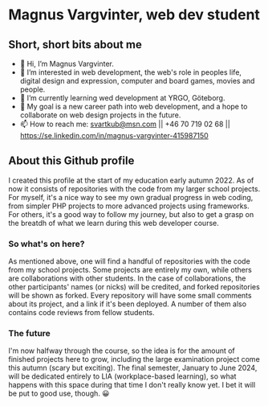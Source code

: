 # Magnus Vargvinter, web dev student


## Short, short bits about me
- 👋 Hi, I’m Magnus Vargvinter.
- 👀 I’m interested in web development, the web's role in peoples life, digital design and expression, computer and board games, movies and people.
- 🌱 I’m currently learning wed development at YRGO, Göteborg.
- 💞️ My goal is a new career path into web development, and a hope to collaborate on web design projects in the future.
- 📫 How to reach me: svartkub@msn.com || +46 70 719 02 68 || https://se.linkedin.com/in/magnus-vargvinter-415987150


## About this Github profile
I created this profile at the start of my education early autumn 2022. As of now it consists of repositories with the code from my larger school projects. For myself, it's a nice way to see my own gradual progress in web coding, from simpler PHP projects to more advanced projects using frameworks. For others, it's a good way to follow my journey, but also to get a grasp on the breatdh of what we learn during this web developer course.

### So what's on here?
As mentioned above, one will find a handful of repositories with the code from my school projects. Some projects are entirely my own, while others are collaborations with other students. In the case of collaborations, the other participants' names (or nicks) will be credited, and forked repositories will be shown as forked. Every repository will have some small comments about its project, and a link if it's been deployed. A number of them also contains code reviews from fellow students.

### The future
I'm now halfway through the course, so the idea is for the amount of finished projects here to grow, including the large examination project come this autumn (scary but exciting). The final semester, January to June 2024, will be dedicated entirely to LIA (workplace-based learning), so what happens with this space during that time I don't really know yet. I bet it will be put to good use, though. 😀
<!---
MagnusVV/MagnusVV is a ✨ special ✨ repository because its `README.md` (this file) appears on your GitHub profile.
You can click the Preview link to take a look at your changes.
--->
